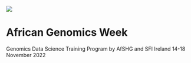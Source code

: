 ![](https://www.google.com/imgresimgurl=https%3A%2F%2Fupload.wikimedia.org%2Fwikipedia%2Fen%2F3%2F35%2FAfrican_Society_of_Human_Genetics_logo.jpg&imgrefurl=https%3A%2F%2Fen.wikipedia.org%2Fwiki%2FAfrican_Society_of_Human_Genetics&tbnid=3Ojv4Y5LI0afBM&vet=12ahUKEwj9qeyZrJL7AhXVazABHdxvDAIQMygAegQIARBC..i&docid=F_HlMiOPe6Gr7M&w=420&h=182&q=AfSHG%20logo&ved=2ahUKEwj9qeyZrJL7AhXVazABHdxvDAIQMygAegQIARBC) <!-- .element height="50%" width="50%" -->

# African Genomics Week

Genomics Data Science Training Program by AfSHG and SFI Ireland 14-18 November 2022
